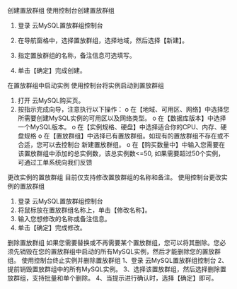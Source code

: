 
创建置放群组
使用控制台创建置放群组

1.	登录 云MySQL置放群组控制台

2.	在导航窗格中，选择置放群组，选择地域，然后选择【新建】。

3.	指定置放群组的名称，备注信息可选填写。

4.	单击【确定】完成创建。



在置放群组中启动实例
使用控制台将实例启动到置放群组
1.	打开 云MySQL购买页。
2.	按指示完成向导，注意执行以下操作：
o	在【地域、可用区、网络】中选择您所需要创建MySQL实例的可用区以及网络类型。
o	在【数据库版本】中选择一个MySQL版本。
o	在【实例规格、硬盘】中选择适合你的CPU、内存、硬盘规格
o	在【置放群组】中选择已有置放群组。如现有的置放群组不存在或不合适，您可以去控制台 新建置放群组。
o	在【购买数量中】中输入您需要在该置放群组中添加的总实例数，该总实例数<=50, 如果需要超过50个实例，可通过工单系统向我们反馈

 

更改实例的置放群组
目前仅支持修改置放群组的名称和备注。
使用控制台更改实例的置放群组
1.	登录 云MySQL置放群组控制台
2.	将鼠标放在置放群组名称上，单击【修改名称】。
3.	输入您想修改的名称或备注信息。
4.	单击【确定】完成修改。

删除置放群组
如果您需要替换或不再需要某个置放群组，您可以将其删除。您必须先销毁在您的置放群组中启动的所有MySQL实例，然后才能删除您的置放群组。
使用控制台终止实例并删除置放群组
1、登录 云MySQL置放群组控制台
2、提前销毁置放群组中的所有MySQL实例。
3、选择该置放群组，然后选择删除置放群组，支持批量和单个删除。
4、当提示进行确认时，选择【确定】即可。



 
